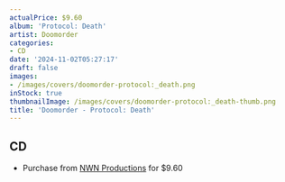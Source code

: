 ```yaml
---
actualPrice: $9.60
album: 'Protocol: Death'
artist: Doomorder
categories:
- CD
date: '2024-11-02T05:27:17'
draft: false
images:
- /images/covers/doomorder-protocol:_death.png
inStock: true
thumbnailImage: /images/covers/doomorder-protocol:_death-thumb.png
title: 'Doomorder - Protocol: Death'
---
```


## CD
* Purchase from [NWN Productions](http://shop.nwnprod.com/index.php?route=product/product&path=93&product_id=41284&sort=pd.name&order=ASC) for $9.60
